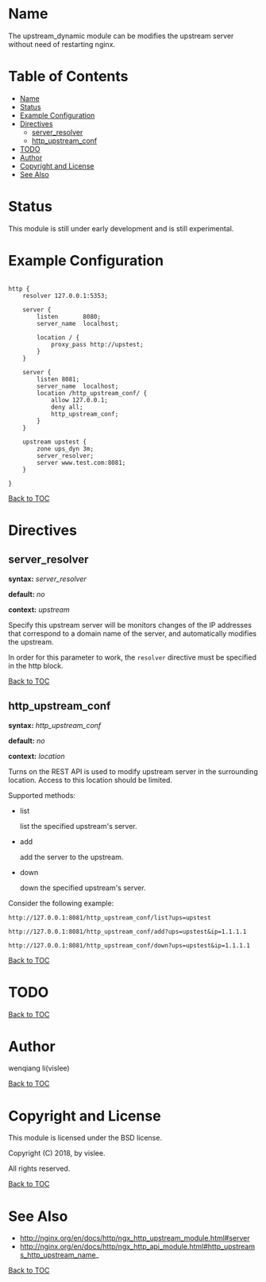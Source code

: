 Name
====

The upstream_dynamic module can be modifies the upstream server without need of restarting nginx.

Table of Contents
=================
* [Name](#name)
* [Status](#status)
* [Example Configuration](#example-configuration)
* [Directives](#directives)
    * [server_resolver](#server_resolver)
    * [http_upstream_conf](#http_upstream_conf)
* [TODO](#todo)
* [Author](#author)
* [Copyright and License](#copyright-and-license)
* [See Also](#see-also)

Status
======

This module is still under early development and is still experimental.

Example Configuration
====================

```nginx

http {
    resolver 127.0.0.1:5353;

    server {
        listen       8080;
        server_name  localhost;

        location / {
            proxy_pass http://upstest;
        }
    }

    server {
        listen 8081;
        server_name  localhost;
        location /http_upstream_conf/ {
            allow 127.0.0.1;
            deny all;
            http_upstream_conf;
        }
    }

    upstream upstest {
        zone ups_dyn 3m;
        server_resolver;
        server www.test.com:8081;
    }

}

```

[Back to TOC](#table-of-contents)

Directives
==========

server_resolver
---------------
**syntax:** *server_resolver*

**default:** *no*

**context:** *upstream*

Specify this upstream server will be monitors changes of the IP addresses that correspond to a domain name of the server, and automatically modifies the upstream.

In order for this parameter to work, the `resolver` directive must be specified in the http block.

[Back to TOC](#table-of-contents)

http_upstream_conf
------------------
**syntax:** *http_upstream_conf*

**default:** *no*

**context:** *location*

Turns on the REST API is used to modify upstream server in the surrounding location. Access to this location should be limited.

Supported methods:

* list

    list the specified upstream's server.
* add

    add the server to the upstream.
* down

    down the specified upstream's server.

Consider the following example:

```
http://127.0.0.1:8081/http_upstream_conf/list?ups=upstest

http://127.0.0.1:8081/http_upstream_conf/add?ups=upstest&ip=1.1.1.1

http://127.0.0.1:8081/http_upstream_conf/down?ups=upstest&ip=1.1.1.1
```

[Back to TOC](#table-of-contents)

TODO
====

[Back to TOC](#table-of-contents)

Author
======

wenqiang li(vislee)

[Back to TOC](#table-of-contents)


Copyright and License
=====================

This module is licensed under the BSD license.

Copyright (C) 2018, by vislee.

All rights reserved.


[Back to TOC](#table-of-contents)

See Also
========
* http://nginx.org/en/docs/http/ngx_http_upstream_module.html#server
* http://nginx.org/en/docs/http/ngx_http_api_module.html#http_upstreams_http_upstream_name_

[Back to TOC](#table-of-contents)